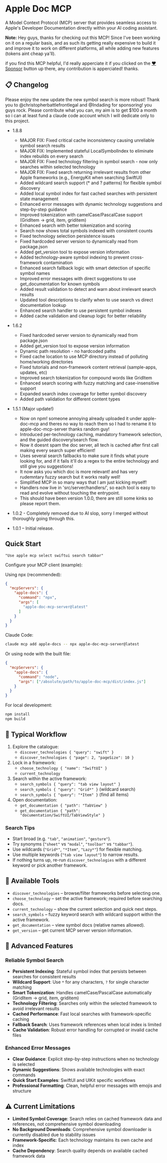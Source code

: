 # Apple Doc MCP

A Model Context Protocol (MCP) server that provides seamless access to Apple's Developer Documentation directly within your AI coding assistant.

**Note:** Hey guys, thanks for checking out this MCP! Since I've been working on it on a regular basis, and as such its getting really expensive to build it and improve it to work on different platforms, all while adding new features (tokens aint cheap ya'll). 

if you find this MCP helpful, I'd really apperciate it if you clicked on the [❤️ Sponsor](https://github.com/sponsors/MightyDillah) button up there, any contribution is apperciated! thanks.

## 📋 Changelog

Please enjoy the new update the new symbol search is more robust! Thank you to @christopherbattlefrontlegal and @Indading for sponsoring! you guys rock. Please contribute what you can, my aim is to get $100 a month so i can at least fund a claude code account which I will dedicate only to this project.

- 1.8.8
  - MAJOR FIX: Fixed critical cache inconsistency causing unreliable symbol search results
  - MAJOR FIX: Implemented stateful LocalSymbolIndex to eliminate index rebuilds on every search
  - MAJOR FIX: Fixed technology filtering in symbol search - now only searches within selected technology
  - MAJOR FIX: Fixed search returning irrelevant results from other Apple frameworks (e.g., EnergyKit when searching SwiftUI)
  - Added wildcard search support (* and ? patterns) for flexible symbol discovery
  - Added local symbol index for fast cached searches with persistent state management
  - Enhanced error messages with dynamic technology suggestions and step-by-step guidance
  - Improved tokenization with camelCase/PascalCase support (GridItem → grid, item, griditem)
  - Enhanced search with better tokenization and scoring
  - Search now shows total symbols indexed with consistent counts
  - Fixed technology selection persistence issues
  - Fixed hardcoded server version to dynamically read from package.json
  - Added get_version tool to expose version information
  - Added technology-aware symbol indexing to prevent cross-framework contamination
  - Enhanced search fallback logic with smart detection of specific symbol names
  - Improved error messages with direct suggestions to use get_documentation for known symbols
  - Added result validation to detect and warn about irrelevant search results
  - Updated tool descriptions to clarify when to use search vs direct documentation lookup
  - Enhanced search handler to use persistent symbol indexes
  - Added cache validation and cleanup logic for better reliability
- 1.6.2
  - Fixed hardcoded server version to dynamically read from package.json
  - Added get_version tool to expose version information
  - Dynamic path resolution - no hardcoded paths
  - Fixed cache location to use MCP directory instead of polluting home/working directories
  - Fixed tutorials and non-framework content retrieval (sample-apps, updates, etc)
  - Improved search tokenization for compound words like GridItem
  - Enhanced search scoring with fuzzy matching and case-insensitive support
  - Expanded search index coverage for better symbol discovery
  - Added path validation for different content types
- 1.5.1 (Major update!)
  - Now on npm! someone annoying already uploaded it under apple-doc-mcp and theres no way to reach them so I had to rename it to apple-doc-mcp-server thanks random guy!
  - Introduced per-technology caching, mandatory framework selection, and the guided discovery/search flow.
  - Now it doesnt spam the doc server, all tech is cached after first call making every search super efficient!
  - Uses several search fallbacks to make sure it finds what youre looking for, and if it fails it'll do a regex to the entire technology and still give you suggestions!
  - It now asks you which doc is more relevant! and has very rudemntary fuzzy search but it works really well!
  - Simplified MCP in so many ways that I am just kicking myself!
  - Handlers now live in 'src/server/handlers/', so each tool is easy to read and evolve without touching the entrypoint.
  - This should have been version 1.0.0, there are still some kinks so please report them.

- 1.0.2 - Completely removed due to AI slop, sorry I merged without thoroughly going through this.
- 1.0.1 – Initial release.

## Quick Start

```"Use apple mcp select swiftui search tabbar"```

Configure your MCP client (example):

Using npx (recommended):
```json
{
  "mcpServers": {
    "apple-docs": {
      "command": "npx",
      "args": [
        "apple-doc-mcp-server@latest"
      ]
    }
  }
}
```

Claude Code:
```bash
claude mcp add apple-docs -- npx apple-doc-mcp-server@latest
```

Or using node with the built file:
```json
{
  "mcpServers": {
    "apple-docs": {
      "command": "node",
      "args": ["/absolute/path/to/apple-doc-mcp/dist/index.js"]
    }
  }
}
```

For local development:
```bash
npm install
npm build
```

## 🔄 Typical Workflow

1. Explore the catalogue:
   - `discover_technologies { "query": "swift" }`
   - `discover_technologies { "page": 2, "pageSize": 10 }`
2. Lock in a framework:
   - `choose_technology { "name": "SwiftUI" }`
   - `current_technology`
3. Search within the active framework:
   - `search_symbols { "query": "tab view layout" }`
   - `search_symbols { "query": "Grid*" }` (wildcard search)
   - `search_symbols { "query": "*Item" }` (find all items)
4. Open documentation:
   - `get_documentation { "path": "TabView" }`
   - `get_documentation { "path": "documentation/SwiftUI/TabViewStyle" }`

### Search Tips
- Start broad (e.g. `"tab"`, `"animation"`, `"gesture"`).
- Try synonyms (`"sheet"` vs `"modal"`, `"toolbar"` vs `"tabbar"`).
- Use wildcards (`"Grid*"`, `"*Item"`, `"Lazy*"`) for flexible matching.
- Use multiple keywords (`"tab view layout"`) to narrow results.
- If nothing turns up, re-run `discover_technologies` with a different keyword or pick another framework.

## 🧰 Available Tools
- `discover_technologies` – browse/filter frameworks before selecting one.
- `choose_technology` – set the active framework; required before searching docs.
- `current_technology` – show the current selection and quick next steps.
- `search_symbols` – fuzzy keyword search with wildcard support within the active framework.
- `get_documentation` – view symbol docs (relative names allowed).
- `get_version` – get current MCP server version information.

## 🚀 Advanced Features

### Reliable Symbol Search
- **Persistent Indexing**: Stateful symbol index that persists between searches for consistent results
- **Wildcard Support**: Use `*` for any characters, `?` for single character matching
- **Smart Tokenization**: Handles camelCase/PascalCase automatically (GridItem → grid, item, griditem)
- **Technology Filtering**: Searches only within the selected framework to avoid irrelevant results
- **Cached Performance**: Fast local searches with framework-specific caching
- **Fallback Search**: Uses framework references when local index is limited
- **Cache Validation**: Robust error handling for corrupted or invalid cache files

### Enhanced Error Messages
- **Clear Guidance**: Explicit step-by-step instructions when no technology is selected
- **Dynamic Suggestions**: Shows available technologies with exact commands
- **Quick Start Examples**: SwiftUI and UIKit specific workflows
- **Professional Formatting**: Clean, helpful error messages with emojis and structure

## ⚠️ Current Limitations

- **Limited Symbol Coverage**: Search relies on cached framework data and references, not comprehensive symbol downloading
- **No Background Downloads**: Comprehensive symbol downloader is currently disabled due to stability issues
- **Framework-Specific**: Each technology maintains its own cache and index
- **Cache Dependency**: Search quality depends on available cached framework data
